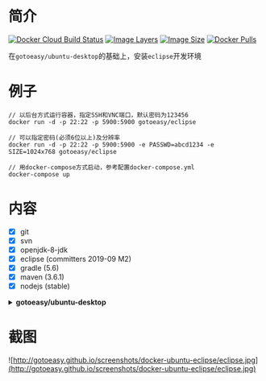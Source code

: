 # 简介

[![Docker Cloud Build Status](https://img.shields.io/docker/cloud/build/gotoeasy/eclipse)](https://hub.docker.com/r/gotoeasy/eclipse)
[![Image Layers](https://img.shields.io/microbadger/layers/gotoeasy/eclipse)](https://hub.docker.com/r/gotoeasy/eclipse)
[![Image Size](https://img.shields.io/microbadger/image-size/gotoeasy/eclipse)](https://hub.docker.com/r/gotoeasy/eclipse)
[![Docker Pulls](https://img.shields.io/docker/pulls/gotoeasy/eclipse)](https://hub.docker.com/r/gotoeasy/eclipse)

在`gotoeasy/ubuntu-desktop`的基础上，安装`eclipse`开发环境

# 例子
```
// 以后台方式运行容器，指定SSH和VNC端口，默认密码为123456
docker run -d -p 22:22 -p 5900:5900 gotoeasy/eclipse

// 可以指定密码(必须6位以上)及分辨率
docker run -d -p 22:22 -p 5900:5900 -e PASSWD=abcd1234 -e SIZE=1024x768 gotoeasy/eclipse

// 用docker-compose方式启动，参考配置docker-compose.yml
docker-compose up
```

# 内容

- [x] git
- [x] svn
- [x] openjdk-8-jdk
- [x] eclipse (committers 2019-09 M2)
- [x] gradle (5.6)
- [x] maven (3.6.1)
- [x] nodejs (stable)

<details>
<summary><strong>gotoeasy/ubuntu-desktop</strong></summary>

- [x] `ubuntu:18.04`
- [x] 用户：`root`
- [x] 默认SSH密码：`123456`
- [x] 默认VNC密码：`123456`
- [x] 预装XRDP，但window的远程桌面连接性能较差所以未启动，需要时自行开启`service xrdp start`，默认端口`3389`
- [x] 预装`wget`、`curl`、`firefox`等少许常用软件
- [x] 时区`Asia/Shanghai`
- [x] 中文桌面环境`xfce`
- [x] 中文输入法
- [x] VNC远程桌面连接时支持和本机之间相互复制粘贴文本
</details>

# 截图
![http://gotoeasy.github.io/screenshots/docker-ubuntu-eclipse/eclipse.jpg](http://gotoeasy.github.io/screenshots/docker-ubuntu-eclipse/eclipse.jpg)
